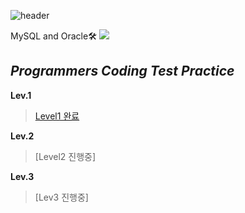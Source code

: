 ![header](https://capsule-render.vercel.app/api?type=waving&color=auto&height=300&section=header&text=SQL&fontSize=60)

MySQL and Oracle🛠
<img src="https://img.shields.io/badge/MySQL-4479A1?style=for-the-badge&logo=MySQL&logoColor=white">




## _Programmers Coding Test Practice_

**Lev.1**
> [Level1 완료]((https://github.com/moonsejin315/SQL/blob/main/Programmers_Quiz/Level1.sql))

**Lev.2**
> [Level2 진행중]

**Lev.3**
> [Lev3 진행중]
